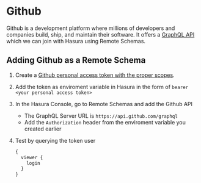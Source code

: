 # Github

Github is a development platform where millions of developers and companies build, ship, and maintain their software. It offers a [GraphQL API](https://docs.github.com/en/graphql) which we can join with Hasura using Remote Schemas.

## Adding Github as a Remote Schema

1. Create a [Github personal access token with the proper scopes](https://docs.github.com/en/graphql/guides/forming-calls-with-graphql#authenticating-with-graphql).

2. Add the token as enviroment variable in Hasura in the form of `bearer <your personal access token>`

3. In the Hasura Console, go to Remote Schemas and add the Github API

   - The GraphQL Server URL is `https://api.github.com/graphql`
   - Add the `Authorization` header from the enviroment variable you created earlier

4. Test by querying the token user

   ```graphql
   {
     viewer {
       login
     }
   }
   ```
